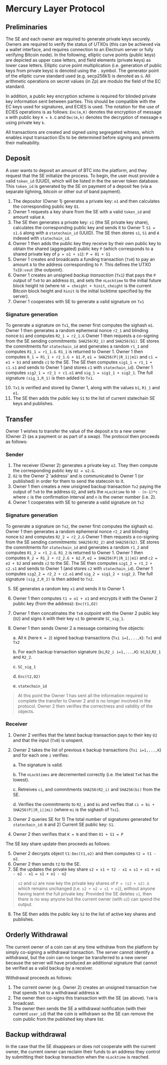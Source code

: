# Mercury Layer Protocol

## Preliminaries

The SE and each owner are required to generate private keys securely. Owners are required to verify the status of UTXOs (this can be achieved via a wallet interface, and requires connection to an Electrum server or fully verifying Bitcoin node). In the following, elliptic curve points (public keys) are depicted as upper case letters, and field elements (private keys) as lower case letters. Elliptic curve point multiplication (i.e. generation of public keys from private keys) is denoted using the `.` symbol. The generator point of the elliptic curve standard used (e.g. secp256k1) is denoted as `G`. All arithmetic operations on secret values (in Zp) are modulo the field of the EC standard.  

In addition, a public key encryption scheme is required for blinded private key information sent between parties. This should be compatible with the EC keys used for signatures, and ECIES is used. The notation for the use of ECIES operations is as follows: `Enc(m,K)` denotes the encryption of message `m` with public key `K = k.G` and `Dec(m,k)` denotes the decryption of message `m` using private key `k`.

All transactions are created and signed using segregated witness, which enables input transaction IDs to be determined before signing and prevents their malleability. 

## Deposit

A user wants to deposit an amount of BTC into the platform, and they request that the SE initialize the process. To begin, the user must provide a valid `token_id` (UUID), which will be listed in the the server token database. This `token_id` is generated by the SE on payment of a deposit fee (via a separate lighning, bitcoin or other out of band payment). 

1. The depositor (Owner 1) generates a private key: `o1` and then calculates the corresponding public key `O1`. 
3. Owner 1 requests a key share from the SE with a valid `token_id` and amount value `A`. 
4. The SE then generates a private key: `s1` (the SE private key share), calculates the corresponding public key and sends it to Owner 1: `S1 = s1.G` along with a `statechain_id` (UUID). The SE then stores `s1`, `S1` and `A` indexed with `statechain_id`. 
5. Owner 1 then adds the public key they receive by their own public key to obtain the shared (aggregated) public key `P` (which corresponds to a shared private key of `p = o1 + s1`): `P = O1 + S1`
6. Owner 1 creates and broadcasts a funding transaction (`Tx0`) to pay an amount `A` to the address corresponding to `P`. This defines the UTXO `TxID:vout` (the outpoint). 
8. Owner 1 creates an unsigned *backup transaction* (`Tx1`) that pays the `P` output of `Tx0` to an address `O1`, and sets the `nLocktime` to the initial future block height `h0` (where `h0 = cheight + hinit`, `cheight` is the current Bitcoin block height and `hinit` is the initial locktime specified by the server).
9. Owner 1 cooperates with SE to generate a valid signature on `Tx1`

### Signature generation

To generate a signature on `Tx1`, the owner first computes the sighash `m1`. 
Owner 1 then generates a random ephemeral nonce `r2_1` and blinding nonce `b1` and computes `R2_1 = r2_1.G`
Owner 1 then requests a co-signing from the SE sending commitments: `SHA256(R2_1)` and `SHA256(b1)`. 
SE stores the commitments for `statechain_id` and generates a random `r1_1` and computes `R1_1 = r1_1.G`. `R1_1` is returned to Owner 1. 
Owner 1 then computes `R_1 = R1_1 + r2_1.G + b1.P`, `e1 = SHA256(P||R_1||m1)` and `c1 = e1 + b1` and sends `c1` to the SE. 
The SE then computes `sig1_1 = r1_1 + c1.s1` and sends to Owner 1 (and stores `c1` with `statechain_id`). 
Owner 1 computes `sig2_1 = r2_1 + c1.o1` and `sig_1 = sig1_1 + sig2_1`. The full signature `(sig_1,R_1)` is then added to `Tx1`. 

10. `Tx1` is verified and stored by Owner 1, along with the values `b1`, `R1_1` and `e1`. 
11. The SE then adds the public key `S1` to the list of current statechain SE keys and publishes. 

## Transfer

Owner 1 wishes to transfer the value of the deposit `A` to a new owner (Owner 2) (as a payment or as part of a swap). The protocol then proceeds as follows:

### Sender

1. The receiver (Owner 2) generates a private key `o2`. They then compute the corresponding public key `O2 = o2.G`.
2. `O2` is the Owner 2 'address' and is communicated to Owner 1 (or published) in order for them to send the statecoin to it.
3. Owner 1 then creates a new unsigned backup transaction `Tx2` paying the output of `Tx0` to the address `O2`, and sets the `nLocktime` to `h0 - (n-1)*c` where `c` is the confirmation interval and `n` is the owner number (i.e. 2). 
4. Owner 1 cooperates with SE to generate a valid signature on `Tx2`

### Signature generation

To generate a signature on `Tx2`, the owner first computes the sighash `m2`. 
Owner 1 then generates a random ephemeral nonce `r2_2` and blinding nonce `b2` and computes `R2_2 = r2_2.G`
Owner 1 then requests a co-signing from the SE sending commitments: `SHA256(R2_2)` and `SHA256(b2)`. 
SE stores the commitments for `statechain_id` and generates a random `r1_2` and computes `R1_2 = r1_2.G`. `R1_2` is returned to Owner 1. 
Owner 1 then computes `R_2 = R1_2 + r2_2.G + b2.P`, `e2 = SHA256(P||R_1||m1)` and `c2 = e2 + b2` and sends `c2` to the SE. 
The SE then computes `sig1_2 = r1_2 + c2.s1` and sends to Owner 1 (and stores `c2` with `statechain_id`). 
Owner 1 computes `sig2_2 = r2_2 + c2.o1` and `sig_2 = sig1_2 + sig2_2`. The full signature `(sig_2,R_2)` is then added to `Tx2`.

5. SE generates a random key `x1` and sends it to Owner 1. 
6. Owner 1 then computes `t1 = o1 + x1` and encrypts it with the Owner 2 public key (from the address): `Enc(t1,O2)`
7. Owner 1 then concatinates the `Tx0` outpoint with the Owner 2 public key (`O2`) and signs it with their key `o1` to generate `SC_sig_1`. 
8. Owner 1 then sends Owner 2 a message containing five objects:
   
	a. All `K` (here `K = 2`) signed backup transactions (`Txi i=1,...,K`): `Tx1` and `Tx2`

	b. For each backup transaction signature (`bi`,`R2_i i=1,...,K`): `b1`,`b2`,`R2_1` and `R2_2`.

	c. `SC_sig_1`

	d. `Enc(t2,O2)`

	e. `statechain_id`

> At this point the Owner 1 has sent all the information required to complete the transfer to Owner 2 and is no longer involved in the protocol. Owner 2 then verifies the correctness and validity of the objects. 

### Receiver

1. Owner 2 verifies that the latest backup transaction pays to their key `O2` and that the input (`Tx0`) is unspent. 
2. Owner 2 takes the list of previous `K` backup transactions (`Txi i=1,...,K`) and for each one `i` verifies:

	a. The signature is valid.

	b. The `nLocktimes` are decremented correctly (i.e. the latest `TxK` has the lowest).

	c. Retreives `ci`, and commitments `SHA256(R2_i)` and `SHA256(bi)` from the SE.

	d. Verifies the commitments to `R2_i` and `bi` and verfies that `ci = bi + SHA256(P||R_i||mi)` (where `mi` is the sighash of `Txi`).

4. Owner 2 queries SE for 1) The total number of signatures generated for `statechain_id`: `N` and 2) Current SE public key: `S1`. 
5. Owner 2 then verifies that `K = N` and then `O1 + S1 = P`

The SE key share update then proceeds as follows:

5. Owner 2 decrypts object `t1`: `Dec(t1,o2)` and then computes `t2 = t1 - o2`. 
6. Owner 2 then sends `t2` to the SE. 
7. SE the updates the private key share `s2 = s1 + t2 - x1 = s1 + x1 + o1 - o2 - x1 = s1 + o1 - o2`

> `s2` and `o2` are now key the private key shares of `P = (s2 + o2).G` which remains unchanged (i.e. `s2 + o2 = s1 + o1`), without anyone having learnt the full private key. Provided the SE deletes `s1`, then there is no way anyone but the current owner (with `o2`) can spend the output.

8. The SE then adds the public key `S2` to the list of active key shares and publishes. 

## Orderly Withdrawal

The current owner of a coin can at any time withdraw from the platform by simply co-signing a withdrawal transaction. The server cannot identify a withdrawal, but the coin can no longer be transferred to a new owner because the server will have produced an additional signature that cannot be verified as a valid backup by a receiver. 

Withdrawal proceeds as follows:

1. The current owner (e.g. Owner 2) creates an unsigned transaction `TxW` that spends `Tx0` to a withdrawal address `W`.
2. The owner then co-signs this transaction with the SE (as above).  `TxW` is broadcast. 
3. The owner then sends the SE a withdrawal notification (with their current `user_id`) that the coin is withdrawn so the SE can remove the coin public from the published key share list. 

## Backup withdrawal

In the case that the SE disappears or does not cooperate with the current owner, the current owner can reclaim their funds to an address they control by submitting their backup transaction when the `nLocktime` is reached. 
